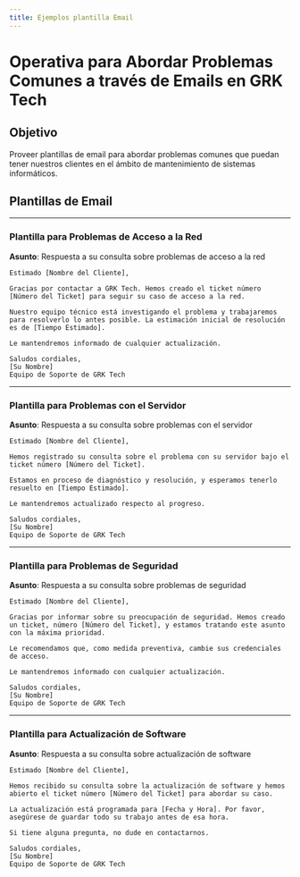```yaml
---
title: Ejemplos plantilla Email
---
```


# Operativa para Abordar Problemas Comunes a través de Emails en GRK Tech

## Objetivo
Proveer plantillas de email para abordar problemas comunes que puedan tener nuestros clientes en el ámbito de mantenimiento de sistemas informáticos.

## Plantillas de Email

---

### Plantilla para Problemas de Acceso a la Red

**Asunto**: Respuesta a su consulta sobre problemas de acceso a la red

```plaintext
Estimado [Nombre del Cliente],

Gracias por contactar a GRK Tech. Hemos creado el ticket número [Número del Ticket] para seguir su caso de acceso a la red.

Nuestro equipo técnico está investigando el problema y trabajaremos para resolverlo lo antes posible. La estimación inicial de resolución es de [Tiempo Estimado].

Le mantendremos informado de cualquier actualización.

Saludos cordiales,
[Su Nombre]
Equipo de Soporte de GRK Tech
```

---

### Plantilla para Problemas con el Servidor

**Asunto**: Respuesta a su consulta sobre problemas con el servidor

```plaintext
Estimado [Nombre del Cliente],

Hemos registrado su consulta sobre el problema con su servidor bajo el ticket número [Número del Ticket].

Estamos en proceso de diagnóstico y resolución, y esperamos tenerlo resuelto en [Tiempo Estimado].

Le mantendremos actualizado respecto al progreso.

Saludos cordiales,
[Su Nombre]
Equipo de Soporte de GRK Tech
```

---

### Plantilla para Problemas de Seguridad

**Asunto**: Respuesta a su consulta sobre problemas de seguridad

```plaintext
Estimado [Nombre del Cliente],

Gracias por informar sobre su preocupación de seguridad. Hemos creado un ticket, número [Número del Ticket], y estamos tratando este asunto con la máxima prioridad.

Le recomendamos que, como medida preventiva, cambie sus credenciales de acceso.

Le mantendremos informado con cualquier actualización.

Saludos cordiales,
[Su Nombre]
Equipo de Soporte de GRK Tech
```

---

### Plantilla para Actualización de Software

**Asunto**: Respuesta a su consulta sobre actualización de software

```plaintext
Estimado [Nombre del Cliente],

Hemos recibido su consulta sobre la actualización de software y hemos abierto el ticket número [Número del Ticket] para abordar su caso.

La actualización está programada para [Fecha y Hora]. Por favor, asegúrese de guardar todo su trabajo antes de esa hora.

Si tiene alguna pregunta, no dude en contactarnos.

Saludos cordiales,
[Su Nombre]
Equipo de Soporte de GRK Tech
```
